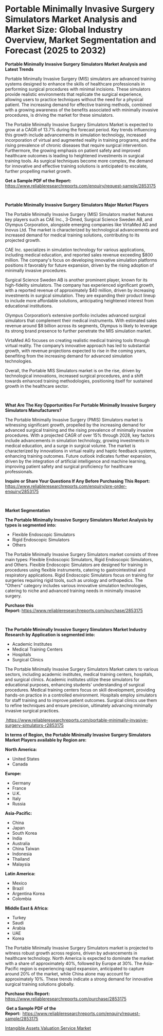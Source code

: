 <p><h1>Portable Minimally Invasive Surgery Simulators Market Analysis and Market Size: Global Industry Overview, Market Segmentation and Forecast (2025 to 2032)</h1></p><p><strong>Portable Minimally Invasive Surgery Simulators Market Analysis and Latest Trends</strong></p>
<p><p>Portable Minimally Invasive Surgery (MIS) simulators are advanced training systems designed to enhance the skills of healthcare professionals in performing surgical procedures with minimal incisions. These simulators provide realistic environments that replicate the surgical experience, allowing users to practice techniques without the need for a physical patient. The increasing demand for effective training methods, combined with a growing awareness of the benefits associated with minimally invasive procedures, is driving the market for these simulators.</p><p>The Portable Minimally Invasive Surgery Simulators Market is expected to grow at a CAGR of 13.7% during the forecast period. Key trends influencing this growth include advancements in simulation technology, increased incorporation of virtual and augmented reality in training programs, and the rising prevalence of chronic diseases that require surgical intervention. Furthermore, the growing emphasis on patient safety and improved healthcare outcomes is leading to heightened investments in surgical training tools. As surgical techniques become more complex, the demand for innovative and effective training solutions is anticipated to escalate, further propelling market growth.</p></p>
<p><strong>Get a Sample PDF of the Report:&nbsp;</strong> <a href="https://www.reliableresearchreports.com/enquiry/request-sample/2853175?utm_campaign=1674&utm_medium=2&utm_source=Github&utm_content=ia&utm_term=11032025&utm_id=portable-minimally-invasive-surgery-simulators">https://www.reliableresearchreports.com/enquiry/request-sample/2853175</a></p>
<p>&nbsp;</p>
<p><strong>Portable Minimally Invasive Surgery Simulators Major Market Players</strong></p>
<p><p>The Portable Minimally Invasive Surgery (MIS) Simulators market features key players such as CAE Inc., 3-Dmed, Surgical Science Sweden AB, and Olympus Corporation, alongside emerging companies like VirtaMed AG and Inovus Ltd. The market is characterized by technological advancements and increased demand for medical training solutions, contributing to its projected growth. </p><p>CAE Inc. specializes in simulation technology for various applications, including medical education, and reported sales revenue exceeding $800 million. The company's focus on developing innovative simulation platforms positions it favorably for future expansion, driven by the rising adoption of minimally invasive procedures.</p><p>Surgical Science Sweden AB is another prominent player, known for its high-fidelity simulators. The company has experienced significant growth, with a reported revenue of approximately $40 million, driven by increasing investments in surgical simulation. They are expanding their product lineup to include more affordable solutions, anticipating heightened interest from educational institutions.</p><p>Olympus Corporation’s extensive portfolio includes advanced surgical simulators that complement their medical instruments. With estimated sales revenue around $8 billion across its segments, Olympus is likely to leverage its strong brand presence to further penetrate the MIS simulation market.</p><p>VirtaMed AG focuses on creating realistic medical training tools through virtual reality. The company’s innovative approach has led to substantial growth, with revenue projections expected to rise in the coming years, benefiting from the increasing demand for advanced simulation technologies.</p><p>Overall, the Portable MIS Simulators market is on the rise, driven by technological innovations, increased surgical procedures, and a shift towards enhanced training methodologies, positioning itself for sustained growth in the healthcare sector.</p></p>
<p>&nbsp;</p>
<p><strong>What Are The Key Opportunities For Portable Minimally Invasive Surgery Simulators Manufacturers?</strong></p>
<p><p>The Portable Minimally Invasive Surgery (PMIS) Simulators market is witnessing significant growth, propelled by the increasing demand for advanced surgical training and the rising prevalence of minimally invasive procedures. With a projected CAGR of over 15% through 2028, key factors include advancements in simulation technology, growing investments in medical education, and a surge in surgical volume. The market is characterized by innovations in virtual reality and haptic feedback systems, enhancing training outcomes. Future outlook indicates further expansion, driven by the integration of artificial intelligence and machine learning, improving patient safety and surgical proficiency for healthcare professionals.</p></p>
<p><strong>Inquire or Share Your Questions If Any Before Purchasing This Report:</strong> <a href="https://www.reliableresearchreports.com/enquiry/pre-order-enquiry/2853175?utm_campaign=1674&utm_medium=2&utm_source=Github&utm_content=ia&utm_term=11032025&utm_id=portable-minimally-invasive-surgery-simulators">https://www.reliableresearchreports.com/enquiry/pre-order-enquiry/2853175</a></p>
<p>&nbsp;</p>
<p><strong>Market Segmentation</strong></p>
<p><strong>The Portable Minimally Invasive Surgery Simulators Market Analysis by types is segmented into:</strong></p>
<p><ul><li>Flexible Endoscopic Simulators</li><li>Rigid Endoscopic Simulators</li><li>Others</li></ul></p>
<p><p>The Portable Minimally Invasive Surgery Simulators market consists of three main types: Flexible Endoscopic Simulators, Rigid Endoscopic Simulators, and Others. Flexible Endoscopic Simulators are designed for training in procedures using flexible instruments, catering to gastrointestinal and respiratory applications. Rigid Endoscopic Simulators focus on training for surgeries requiring rigid tools, such as urology and orthopedics. The "Others" category includes various innovative simulation technologies, catering to niche and advanced training needs in minimally invasive surgery.</p></p>
<p><strong>Purchase this Report:&nbsp;</strong><a href="https://www.reliableresearchreports.com/purchase/2853175?utm_campaign=1674&utm_medium=2&utm_source=Github&utm_content=ia&utm_term=11032025&utm_id=portable-minimally-invasive-surgery-simulators">https://www.reliableresearchreports.com/purchase/2853175</a></p>
<p>&nbsp;</p>
<p><strong>The Portable Minimally Invasive Surgery Simulators Market Industry Research by Application is segmented into:</strong></p>
<p><ul><li>Academic Institutes</li><li>Medical Training Centers</li><li>Hospitals</li><li>Surgical Clinics</li></ul></p>
<p><p>The Portable Minimally Invasive Surgery Simulators Market caters to various sectors, including academic institutes, medical training centers, hospitals, and surgical clinics. Academic institutes utilize these simulators for educational purposes, enhancing students' understanding of surgical procedures. Medical training centers focus on skill development, providing hands-on practice in a controlled environment. Hospitals employ simulators for staff training and to improve patient outcomes. Surgical clinics use them to refine techniques and ensure precision, ultimately advancing minimally invasive surgical practices.</p></p>
<p><a href="https://www.reliableresearchreports.com/portable-minimally-invasive-surgery-simulators-r2853175?utm_campaign=1674&utm_medium=2&utm_source=Github&utm_content=ia&utm_term=11032025&utm_id=portable-minimally-invasive-surgery-simulators">&nbsp;https://www.reliableresearchreports.com/portable-minimally-invasive-surgery-simulators-r2853175</a></p>
<p><strong>In terms of Region, the Portable Minimally Invasive Surgery Simulators Market Players available by Region are:</strong></p>
<p>
    <p> <strong> North America: </strong>
        <ul>
            <li>United States</li>
            <li>Canada</li>
        </ul>
        </p> 
    <p> <strong> Europe: </strong>
        <ul>
            <li>Germany</li>
            <li>France</li>
            <li>U.K.</li>
            <li>Italy</li>
            <li>Russia</li>
        </ul>
        </p> 
    <p> <strong> Asia-Pacific: </strong>
        <ul>
            <li>China</li>
            <li>Japan</li>
            <li>South Korea</li>
            <li>India</li>
            <li>Australia</li>
            <li>China Taiwan</li>
            <li>Indonesia</li>
            <li>Thailand</li>
            <li>Malaysia</li>
        </ul>
        </p> 
    <p> <strong> Latin America: </strong>
        <ul>
            <li>Mexico</li>
            <li>Brazil</li>
            <li>Argentina Korea</li>
            <li>Colombia</li>
        </ul>
        </p> 
    <p> <strong> Middle East & Africa: </strong>
        <ul>
            <li>Turkey</li>
            <li>Saudi</li>
            <li>Arabia</li>
            <li>UAE</li>
            <li>Korea</li>
        </ul>
    </p>
    </p>
<p><p>The Portable Minimally Invasive Surgery Simulators market is projected to witness robust growth across regions, driven by advancements in healthcare technology. North America is expected to dominate the market with a share of approximately 40%, followed by Europe at 30%. The Asia-Pacific region is experiencing rapid expansion, anticipated to capture around 20% of the market, while China alone may account for approximately 10%. These trends indicate a strong demand for innovative surgical training solutions globally.</p></p>
<p><strong>Purchase this Report: </strong><a href="https://www.reliableresearchreports.com/purchase/2853175?utm_campaign=1674&utm_medium=2&utm_source=Github&utm_content=ia&utm_term=11032025&utm_id=portable-minimally-invasive-surgery-simulators">https://www.reliableresearchreports.com/purchase/2853175</a></p>
<p>&nbsp;<strong>Get a Sample PDF of the Report:&nbsp;&nbsp;</strong><a href="https://www.reliableresearchreports.com/enquiry/request-sample/2853175?utm_campaign=1674&utm_medium=2&utm_source=Github&utm_content=ia&utm_term=11032025&utm_id=portable-minimally-invasive-surgery-simulators">https://www.reliableresearchreports.com/enquiry/request-sample/2853175</a></p>
<p><strong></strong></p>
<p><p><a href="https://github.com/kluviabolofo/Market-Research-Report-List-1/blob/main/intangible-assets-valuation-service-market.md?utm_campaign=1674&utm_medium=2&utm_source=Github&utm_content=ia&utm_term=11032025&utm_id=portable-minimally-invasive-surgery-simulators">Intangible Assets Valuation Service Market</a></p></p>
